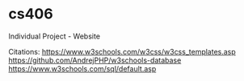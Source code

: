 # cs406
Individual Project - Website 


Citations: 
  https://www.w3schools.com/w3css/w3css_templates.asp
  https://github.com/AndrejPHP/w3schools-database 
  https://www.w3schools.com/sql/default.asp 
